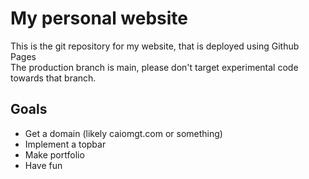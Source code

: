 # My personal website

This is the git repository for my website, that is deployed using Github Pages  
The production branch is main, please don't target experimental code towards that branch.

## Goals

- Get a domain (likely caiomgt.com or something)  
- Implement a topbar
- Make portfolio
- Have fun
